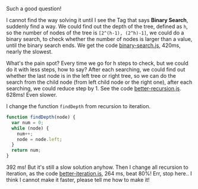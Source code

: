 Such a good question!

I cannot find the way solving it until I see the Tag that says **Binary Search**, suddenly find a way. We could find out the depth of the tree, defined as `h`, so the number of nodes of the tree is `[2^(h-1), (2^h)-1]`,  we could do a binary search, to check whether the number of nodes is larger than a value, until the binary search ends. We get the code [binary-search.js](https://github.com/hanzichi/leetcode/blob/master/Algorithms/Count%20Complete%20Tree%20Nodes/binary-search.js), 420ms, nearly the slowest.

What's the pain spot? Every time we go for h steps to check, but we could do it with less steps, how to say? After each searching, we could find out whether the last node is in the left tree or right tree, so we can do the search from the child node (from left child node or the right one), after each searching, we could reduce step by 1. See the code [better-recursion.js](https://github.com/hanzichi/leetcode/blob/master/Algorithms/Count%20Complete%20Tree%20Nodes/better-iteration.js). 628ms! Even slower.

I change the function `findDepth` from recursion to iteration.

```javascript
function findDepth(node) {
  var num = 0;
  while (node) {
    num++;
    node = node.left;
  }
  return num;
}
```
392 ms! But it's still a slow solution anyhow. Then I change all recursion to iteration, as the code [better-iteration.js](https://github.com/hanzichi/leetcode/blob/master/Algorithms/Count%20Complete%20Tree%20Nodes/better-iteration.js), 264 ms, beat 80%! Err, stop here.. I think I cannot make it faster, please tell me how to make it!